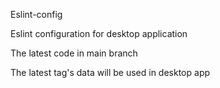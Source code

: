 Eslint-config

Eslint configuration for desktop application

The latest code in main branch

The latest tag's data will be used in desktop app 
